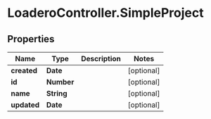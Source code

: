 # LoaderoController.SimpleProject

## Properties
Name | Type | Description | Notes
------------ | ------------- | ------------- | -------------
**created** | **Date** |  | [optional] 
**id** | **Number** |  | [optional] 
**name** | **String** |  | [optional] 
**updated** | **Date** |  | [optional] 
